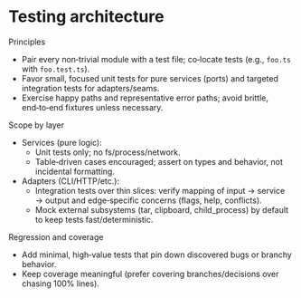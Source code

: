 # Testing architecture

Principles
- Pair every non‑trivial module with a test file; co‑locate tests (e.g., `foo.ts` with `foo.test.ts`).
- Favor small, focused unit tests for pure services (ports) and targeted integration tests for adapters/seams.
- Exercise happy paths and representative error paths; avoid brittle, end‑to‑end fixtures unless necessary.

Scope by layer
- Services (pure logic):
  - Unit tests only; no fs/process/network.
  - Table‑driven cases encouraged; assert on types and behavior, not incidental formatting.
- Adapters (CLI/HTTP/etc.):
  - Integration tests over thin slices: verify mapping of input → service → output and edge‑specific concerns (flags, help, conflicts).
  - Mock external subsystems (tar, clipboard, child_process) by default to keep tests fast/deterministic.

Regression and coverage
- Add minimal, high‑value tests that pin down discovered bugs or branchy behavior.
- Keep coverage meaningful (prefer covering branches/decisions over chasing 100% lines).
